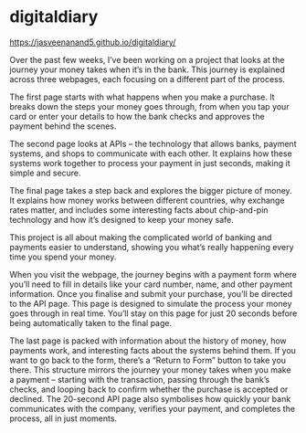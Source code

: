 # digitaldiary
https://jasveenanand5.github.io/digitaldiary/

Over the past few weeks, I’ve been working on a project that looks at the journey your money takes when it’s in the bank. This journey is explained across three webpages, each focusing on a different part of the process.

The first page starts with what happens when you make a purchase. It breaks down the steps your money goes through, from when you tap your card or enter your details to how the bank checks and approves the payment behind the scenes.

The second page looks at APIs – the technology that allows banks, payment systems, and shops to communicate with each other. It explains how these systems work together to process your payment in just seconds, making it simple and secure.

The final page takes a step back and explores the bigger picture of money. It explains how money works between different countries, why exchange rates matter, and includes some interesting facts about chip-and-pin technology and how it’s designed to keep your money safe.

This project is all about making the complicated world of banking and payments easier to understand, showing you what’s really happening every time you spend your money.


When you visit the webpage, the journey begins with a payment form where you’ll need to fill in details like your card number, name, and other payment information. Once you finalise and submit your purchase, you’ll be directed to the API page. This page is designed to simulate the process your money goes through in real time. You’ll stay on this page for just 20 seconds before being automatically taken to the final page.

The last page is packed with information about the history of money, how payments work, and interesting facts about the systems behind them. If you want to go back to the form, there’s a “Return to Form” button to take you there. This structure mirrors the journey your money takes when you make a payment – starting with the transaction, passing through the bank’s checks, and looping back to confirm whether the purchase is accepted or declined. The 20-second API page also symbolises how quickly your bank communicates with the company, verifies your payment, and completes the process, all in just moments.